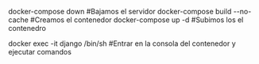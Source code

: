 docker-compose down #Bajamos el servidor
docker-compose build --no-cache #Creamos el contenedor
docker-compose up -d #Subimos los el contenedro

docker exec -it django /bin/sh #Entrar en la consola del contenedor y ejecutar comandos
